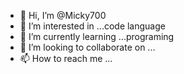 - 👋 Hi, I’m @Micky700
- 👀 I’m interested in ...code language
- 🌱 I’m currently learning ...programing
- 💞️ I’m looking to collaborate on ...
- 📫 How to reach me ...

<!---
Micky700/Micky700 is a ✨ special ✨ repository because its `README.md` (this file) appears on your GitHub profile.
You can click the Preview link to take a look at your changes.
--->
